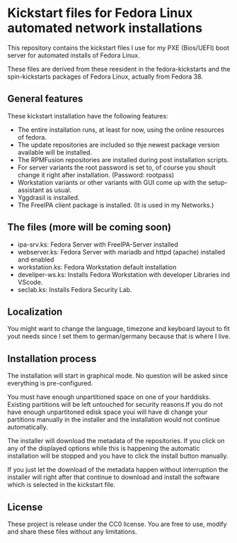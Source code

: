 # Kickstart files for Fedora Linux automated network installations  

This repository contains the kickstart files I use for my PXE (Bios/UEFI) boot server for automated installs of Fedora Linux.  

These files are derived from these reesident in the fedora-kickstarts and the spin-kickstarts packages of Fedora Linux, actually from Fedora 38.  

## General features

These kickstart installation have the following features:  

- The entire installation runs, at least for now, using the online resources of fedora.
- The update repositories are included so thje newest package version available will be installed.
- The RPMFusion repositories are installed during post installation scripts.
- For server variants the root password is set to, of course you shoult change it right after installation. (Password: rootpass)
- Workstation variants or other variants with GUI come up with the setup-assistant as usual.
- Yggdrasil is installed.
- The FreeIPA client package is installed. (It is used in my Networks.)

## The files (more will be coming soon)

- ipa-srv.ks: Fedora Server with FreeIPA-Server installed
- webserver.ks: Fedora Server with mariadb and httpd (apache) installed and enabled
- workstation.ks: Fedora Workstation default installation
- develiper-ws.ks: Installs Fedora Workstation with developer Libraries ind VScode.
- seclab.ks: Installs Fedora Security Lab.

## Localization

You might want to change the language, timezone and keyboard layout  to fit yout needs since I set them to german/germany because that is where I live.

## Installation process

The installation will start in graphical mode. No question will be asked since everything is pre-configured.  

You must have enough unpartitioned space on one of your harddisks. Existing partitions will be left untouched for security reasons.If you do not have enough unpartitoned edisk space youi will have di change your partitions manually in the installer and the installation would not continue automatically.  

The installer will download the metadata of the repositories. If you click on any of the displayed options while this is happening the automatic installation will be stopped and you have to click the install button manually.  

If you just let the download of the metadata happen without interruption the installer will right after that continue to download and install the software which is selected in the kickstart file.

## License

These project is release under the CC0 license. You are free to use, modify and share these files without any limitations.
